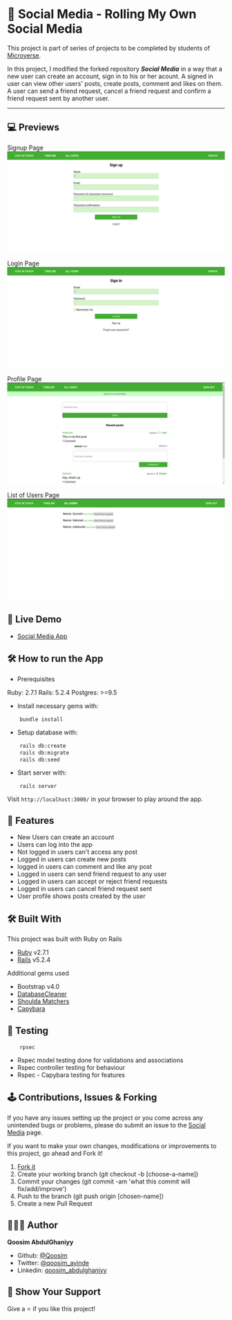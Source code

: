 # 🔐 Social Media - Rolling My Own Social Media

This project is part of series of projects to be completed by students of [Microverse](https://www.microverse.org/).

In this project, I modified the forked repository <b><i>Social Media</i></b> in a way that a new user can create an account, sign in to his or her acount. A signed in user can view other users' posts, create posts, comment and likes on them. A user can send a friend request, cancel a friend request and confirm a friend request sent by another user.

***********

## 💻 Previews
Signup Page
  ![Signup](previews/signup.png)

Login Page
  ![Login](previews/signin.png)

Profile Page
  ![Profile](previews/login_user.png)

List of Users Page
  ![All Users](previews/list_of_users.png)

## 🚚 Live Demo 

* [Social Media App](https://dashboard.heroku.com/apps/shielded-reef-53699)

## 🛠️ How to run the App

 - Prerequisites

Ruby: 2.7.1
Rails: 5.2.4
Postgres: >=9.5

- Install necessary gems with:
``` 
    bundle install
```
- Setup database with:

```
    rails db:create
    rails db:migrate
    rails db:seed
```

- Start server with:
    
```
    rails server
```

Visit `http://localhost:3000/` in your browser to play around the app.

## 🎉 Features

* New Users can create an account
* Users can log into the app
* Not logged in users can't access any post
* Logged in users can create new posts
* logged in users can comment and like any post
* Logged in users can send friend request to any user
* Logged in users can accept or reject friend requests
* Logged in users can cancel friend request sent
* User profile shows posts created by the user

## 🛠️ Built With

This project was built with Ruby on Rails
* [Ruby](https://www.ruby-lang.org/en/) v2.7.1
* [Rails](https://rubyonrails.org/) v5.2.4

Additional gems used
* Bootstrap v4.0
* [DatabaseCleaner](https://github.com/DatabaseCleaner/database_cleaner)
* [Shoulda Matchers](https://github.com/thoughtbot/shoulda-matchers)
* [Capybara](https://github.com/teamcapybara/capybara)

## 🧪 Testing
```
    rpsec
```

* Rspec model testing done for validations and associations
* Rspec controller testing for behaviour
* Rspec - Capybara testing for features

## 🕹️ Contributions, Issues & Forking

If you have any issues setting up the project or you come across any unintended bugs or problems, please do submit an issue to the [Social Media](https://github.com/Qoosim/ror-social-scaffold/issues) page.

If you want to make your own changes, modifications or improvements to this project, go ahead and Fork it!
1. [Fork it](https://github.com/Qoosim/ror-social-scaffold/fork)
2. Create your working branch (git checkout -b [choose-a-name])
3. Commit your changes (git commit -am 'what this commit will fix/add/improve')
4. Push to the branch (git push origin [chosen-name])
5. Create a new Pull Request

## 👨🏽‍💻 Author
**Qoosim AbdulGhaniyy**

- Github: [@Qoosim](https://github.com/Qoosim)
- Twitter: [@qoosim_ayinde](https://twitter.com/qoosim_ayinde)
- Linkedin: [qoosim_abdulghaniyy](https://www.linkedin.com/in/qoosim-abdulghaniyy)

## 🧴 Show Your Support

Give a ⭐️ if you like this project!
